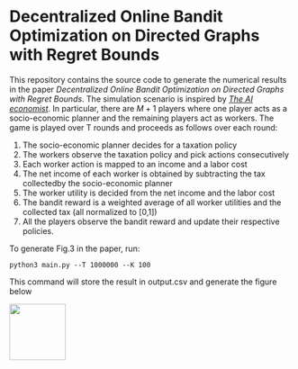 # Decentralized Online Bandit Optimization on Directed Graphs with Regret Bounds
This repository contains the source code to generate the numerical results in the paper _Decentralized Online Bandit Optimization on Directed
Graphs with Regret Bounds_. The simulation scenario is inspired by [_The AI economist_](https://arxiv.org/abs/2108.02755). In particular, there are $M+1$ players where one player acts as a socio-economic planner and the remaining players act as workers. The game is played over T rounds and proceeds as follows over each round:
1. The socio-economic planner decides for a taxation policy
2. The workers observe the taxation policy and pick actions consecutively
3. Each worker action is mapped to an income and a labor cost
4. The net income of each worker is obtained by subtracting the tax collectedby the socio-economic planner
5. The worker utility is decided from the net income and the labor cost
6. The bandit reward is a weighted average of all worker utilities and the collected tax (all normalized to [0,1])
7. All the players observe the bandit reward and update their respective policies.


To generate Fig.3 in the paper, run:
```
python3 main.py --T 1000000 --K 100
``` 
This command will store the result in output.csv and generate the figure below


<img src="https://user-images.githubusercontent.com/40794255/168978565-76062882-c359-4b6c-b075-5cfc483eb289.png" width="100" height="100">
